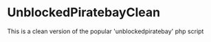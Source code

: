UnblockedPiratebayClean
=======================

This is a clean version of the popular 'unblockedpiratebay' php script